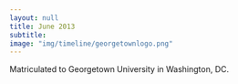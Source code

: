```yaml
---
layout: null
title: June 2013
subtitle:
image: "img/timeline/georgetownlogo.png"
---
```

Matriculated to Georgetown University in Washington, DC.
